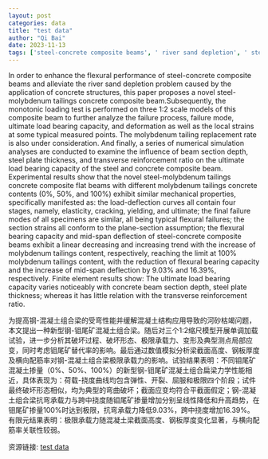 ```yaml
---
layout: post
categories: data
title: "test data"
author: "Qi Bai"
date: 2023-11-13
tags: ['steel-concrete composite beams', ' river sand depletion', ' steel-molybdenum tailings concrete composite beam', ' monotonic loading test', ' failure process', ' failure mode', ' ultimate load bearing capacity', ' deformation', ' local strains', ' molybdenum tailing replacement rate', ' numerical simulation analyses', ' beam section depth', ' steel plate thickness', ' transverse reinforcement ratio', ' mechanical properties', ' load-deflection curves', ' elasticity', ' cracking', ' yielding', ' ultimate', ' flexural failures', ' plane-section assumption', ' flexural bearing capacity', ' mid-span deflection', ' finite element']
---
```


In order to enhance the flexural performance of steel-concrete composite beams and alleviate the river sand depletion problem caused by the application of concrete structures, this paper proposes a novel steel-molybdenum tailings concrete composite beam.Subsequently, the monotonic loading test is performed on three 1:2 scale models of this composite beam to further analyze the failure process, failure mode, ultimate load bearing capacity, and deformation as well as the local strains at some typical measured points. The molybdenum tailing replacement rate is also under consideration. And finally, a series of numerical simulation analyses are conducted to examine the influence of beam section depth, steel plate thickness, and transverse reinforcement ratio on the ultimate load bearing capacity of the steel and concrete composite beam. Experimental results show that the novel steel-molybdenum tailings concrete composite flat beams with different molybdenum tailings concrete contents (0%, 50%, and 100%) exhibit similar mechanical properties, specifically manifested as: the load-deflection curves all contain four stages, namely, elasticity, cracking, yielding, and ultimate; the final failure modes of all specimens are similar, all being typical flexural failures; the section strains all conform to the plane-section assumption; the flexural bearing capacity and mid-span deflection of steel-concrete composite beams exhibit a linear decreasing and increasing trend with the increase of molybdenum tailings content, respectively, reaching the limit at 100% molybdenum tailings content, with the reduction of flexural bearing capacity and the increase of mid-span deflection by 9.03% and 16.39%, respectively. Finite element results show: The ultimate load bearing capacity varies noticeably with concrete beam section depth, steel plate thickness; whereas it has little relation with the transverse reinforcement ratio.

为提高钢-混凝土组合梁的受弯性能并缓解混凝土结构应用导致的河砂枯竭问题，本文提出一种新型钢-钼尾矿混凝土组合梁。随后对三个1:2缩尺模型开展单调加载试验，进一步分析其破坏过程、破坏形态、极限承载力、变形及典型测点局部应变，同时考虑钼尾矿替代率的影响。最后通过数值模拟分析梁截面高度、钢板厚度及横向配筋率对钢-混凝土组合梁极限承载力的影响。试验结果表明：不同钼尾矿混凝土掺量（0%、50%、100%）的新型钢-钼尾矿混凝土组合扁梁力学性能相近，具体表现为：荷载-挠度曲线均包含弹性、开裂、屈服和极限四个阶段；试件最终破坏形态相似，均为典型的弯曲破坏；截面应变均符合平截面假定；钢-混凝土组合梁抗弯承载力与跨中挠度随钼尾矿掺量增加分别呈线性降低和升高趋势，在钼尾矿掺量100%时达到极限，抗弯承载力降低9.03%，跨中挠度增加16.39%。有限元结果表明：极限承载力随混凝土梁截面高度、钢板厚度变化显著，与横向配筋率关联性较弱。

资源链接: [test data](https://doi.org/10.57760/sciencedb.12776)
